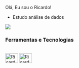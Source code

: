 Olá, Eu sou o Ricardo!

 - Estudo análise de dados
<a href="https://github.com/anuraghazra/github-readme-stats">
  <img align="center" src="https://github-readme-stats.vercel.app/api?username=RicardoTLUZ&show_icons=true&theme=radical" />
</a>

### Ferramentas e Tecnologias

<div style="display: inline_block"><br>
  <img align="center" alt="Ricardo-Postgres" height="30" width="40" src="https://cdn.jsdelivr.net/gh/devicons/devicon@latest/icons/postgresql/postgresql-original.svg">
  <img align="center" alt="Ricardo-Python" height="30" width="40" src="https://cdn.jsdelivr.net/gh/devicons/devicon@latest/icons/python/python-original.svg">
